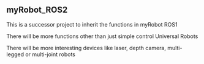 ## myRobot_ROS2
This is a successor project to inherit the functions in myRobot ROS1

There will be more functions other than just simple control Universal Robots

There will be more interesting devices like laser, depth camera, multi-legged or
multi-joint robots